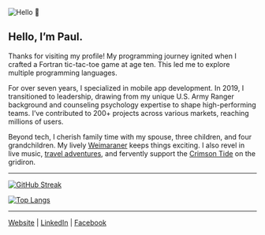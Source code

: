 ![Hello 👋](https://i.imgur.com/hfDTfji.jpg)

## Hello, I’m Paul.

Thanks for visiting my profile! My programming journey ignited when I crafted a Fortran tic-tac-toe game at age ten. This led me to explore multiple programming languages.

For over seven years, I specialized in mobile app development. In 2019, I transitioned to leadership, drawing from my unique U.S. Army Ranger background and counseling psychology expertise to shape high-performing teams. I’ve contributed to 200+ projects across various markets, reaching millions of users.

Beyond tech, I cherish family time with my spouse, three children, and four grandchildren. My lively [Weimaraner](https://www.akc.org/dog-breeds/weimaraner) keeps things exciting. I also revel in live music, [travel adventures](https://www.google.com/maps/d/u/1/edit?mid=17xvqfTc_OMc9VCa3vX-LsG3JqfC43mo&usp=sharing), and fervently support the [Crimson Tide](https://en.wikipedia.org/wiki/Alabama_Crimson_Tide_football) on the gridiron.

---

[![GitHub Streak](https://streak-stats.demolab.com/?user=pkadams67&theme=dark&background=000000)](https://git.io/streak-stats)

[![Top Langs](https://github-readme-stats.vercel.app/api/top-langs/?username=pkadams67&layout=compact&theme=vision-friendly-dark)](https://github.com/anuraghazra/github-readme-stats)

---

[Website](https://adams.io) | 
[LinkedIn](https://www.linkedin.com/in/pkadams67) |
[Facebook](http://facebook.com/pkadams67)
